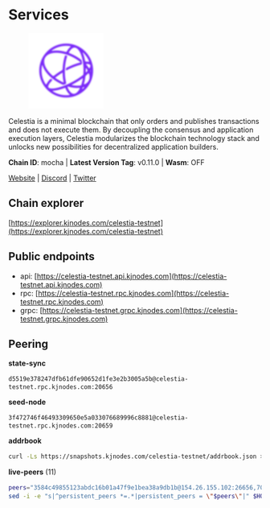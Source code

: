 # Services

<figure><img src="https://raw.githubusercontent.com/kj89/cosmos-images/main/logos/celestia.png" width="150" alt=""><figcaption></figcaption></figure>

Celestia is a minimal blockchain that only orders and publishes transactions and  does not execute them. By decoupling the consensus and application execution layers,  Celestia modularizes the blockchain technology stack and unlocks new possibilities  for decentralized application builders.

**Chain ID**: mocha | **Latest Version Tag**: v0.11.0 | **Wasm**: OFF

[Website](https://celestia.org) | [Discord](https://discord.gg/celestiacommunity) | [Twitter](https://twitter.com/CelestiaOrg)




## Chain explorer
[https://explorer.kjnodes.com/celestia-testnet](https://explorer.kjnodes.com/celestia-testnet)

## Public endpoints

* api: [https://celestia-testnet.api.kjnodes.com](https://celestia-testnet.api.kjnodes.com)
* rpc: [https://celestia-testnet.rpc.kjnodes.com](https://celestia-testnet.rpc.kjnodes.com)
* grpc: [https://celestia-testnet.grpc.kjnodes.com](https://celestia-testnet.grpc.kjnodes.com)

## Peering

**state-sync**

```text
d5519e378247dfb61dfe90652d1fe3e2b3005a5b@celestia-testnet.rpc.kjnodes.com:20656
```

**seed-node**

```text
3f472746f46493309650e5a033076689996c8881@celestia-testnet.rpc.kjnodes.com:20659
```

**addrbook**
```bash
curl -Ls https://snapshots.kjnodes.com/celestia-testnet/addrbook.json > $HOME/.celestia-app/config/addrbook.json
```

**live-peers** (11)
```bash
peers="3584c49855123abdc16b01a47f9e1bea38a9db1b@154.26.155.102:26656,70a4fcccfc02c8fc0172dd97def0e9d597ffa343@38.242.128.250:26656,2c93920515e53e0e08ca4bc86dd76a194ee34a29@89.117.59.233:26656,d5519e378247dfb61dfe90652d1fe3e2b3005a5b@65.109.68.190:20656,6a03b088a9e183e7faa897afcc6b50c6971a4cd5@159.69.5.164:26656,78091973241d5638259f518f3b19f6320b7fb451@135.181.119.59:20656,e286b562eddc6fea1b2635f6623430225666fb2f@147.135.144.58:26656,f635022d319d71bc91c3080fe3bda7bc3a68b55a@116.202.227.117:20656,cb0db7a1fb8897c8eec9b09285e39d1756ed87b7@65.109.88.254:26656,e8906342e657ace92e1ed8599f0949da8dd75fbd@146.19.24.52:20656,3ad7f2d36f5e15d902c7aff7a305bea40f03f95c@163.172.111.148:26656"
sed -i -e "s|^persistent_peers *=.*|persistent_peers = \"$peers\"|" $HOME/.celestia-app/config/config.toml
```
